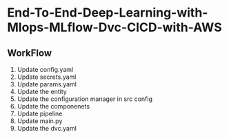 # End-To-End-Deep-Learning-with-Mlops-MLflow-Dvc-CICD-with-AWS

## WorkFlow

1. Update config.yaml
2. Update secrets.yaml
3. Update params.yaml
4. Update the entity
5. Update the configuration manager in src config
6. Update the componenets
7. Update pipeline
8. Update main.py
9. Update the dvc.yaml